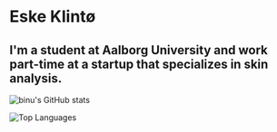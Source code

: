 # Eske Klintø
## I'm a student at Aalborg University and work part-time at a startup that specializes in skin analysis.



![binu's GitHub stats](https://github-readme-stats.vercel.app/api?username=eske4&show_icons=true&include_all_commits=true&count_private=true)


![Top Languages](https://github-readme-stats.vercel.app/api/top-langs/?username=bin0o&layout=compact&langs_count=8)
